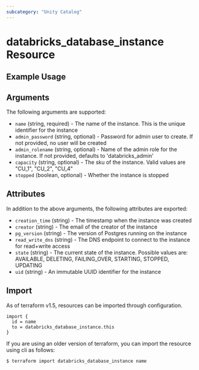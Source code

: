```yaml
---
subcategory: "Unity Catalog"
---
```

# databricks_database_instance Resource


## Example Usage


## Arguments
The following arguments are supported:
* `name` (string, required) - The name of the instance. This is the unique identifier for the instance
* `admin_password` (string, optional) - Password for admin user to create. If not provided, no user will be created
* `admin_rolename` (string, optional) - Name of the admin role for the instance. If not provided, defaults to 'databricks_admin'
* `capacity` (string, optional) - The sku of the instance. Valid values are "CU_1", "CU_2", "CU_4"
* `stopped` (boolean, optional) - Whether the instance is stopped

## Attributes
In addition to the above arguments, the following attributes are exported:
* `creation_time` (string) - The timestamp when the instance was created
* `creator` (string) - The email of the creator of the instance
* `pg_version` (string) - The version of Postgres running on the instance
* `read_write_dns` (string) - The DNS endpoint to connect to the instance for read+write access
* `state` (string) - The current state of the instance. Possible values are: AVAILABLE, DELETING, FAILING_OVER, STARTING, STOPPED, UPDATING
* `uid` (string) - An immutable UUID identifier for the instance

## Import
As of terraform v1.5, resources can be imported through configuration.
```hcl
import {
  id = name
  to = databricks_database_instance.this
}
```

If you are using an older version of terraform, you can import the resource using cli as follows:
```sh
$ terraform import databricks_database_instance name
```